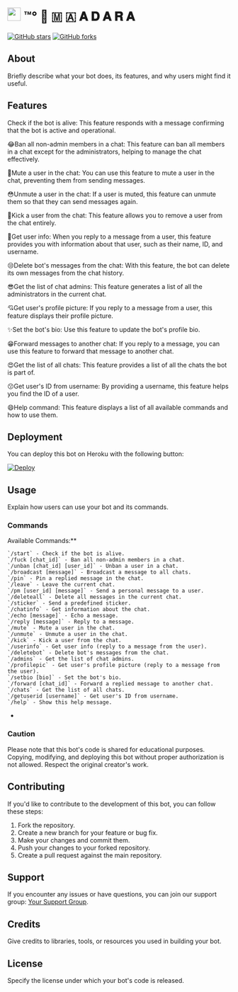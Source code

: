# <img src="https://te.legra.ph/file/81b28d22e8cb357cfa2f5.jpg" width="30"> ™°‌ 🫧 🇲 🇦 𝐀 𝐃 𝐀 𝐑 𝐀

[![GitHub stars](https://img.shields.io/github/stars/yourusername/yourbotrepo.svg?style=social)](https://github.com/Madara1188/FUCKINGPYRO)
[![GitHub forks](https://img.shields.io/github/forks/yourusername/yourbotrepo.svg?style=social)](https://github.com/Madara1188/FUCKINGPYRO/forks)

## About

Briefly describe what your bot does, its features, and why users might find it useful.

## Features

Check if the bot is alive: This feature responds with a message confirming that the bot is active and operational.

😂Ban all non-admin members in a chat: This feature can ban all members in a chat except for the administrators, helping to manage the chat effectively.

🌚Mute a user in the chat: You can use this feature to mute a user in the chat, preventing them from sending messages.

😳Unmute a user in the chat: If a user is muted, this feature can unmute them so that they can send messages again.

🤣Kick a user from the chat: This feature allows you to remove a user from the chat entirely.

🥳Get user info: When you reply to a message from a user, this feature provides you with information about that user, such as their name, ID, and username.

😒Delete bot's messages from the chat: With this feature, the bot can delete its own messages from the chat history.

😎Get the list of chat admins: This feature generates a list of all the administrators in the current chat.

💘Get user's profile picture: If you reply to a message from a user, this feature displays their profile picture.

✨Set the bot's bio: Use this feature to update the bot's profile bio.

😁Forward messages to another chat: If you reply to a message, you can use this feature to forward that message to another chat.

😍Get the list of all chats: This feature provides a list of all the chats the bot is part of.

😗Get user's ID from username: By providing a username, this feature helps you find the ID of a user.

😄Help command: This feature displays a list of all available commands and how to use them.

## Deployment

You can deploy this bot on Heroku with the following button:

[![Deploy](https://www.herokucdn.com/deploy/button.svg)](https://dashboard.heroku.com/new?template=https://github.com/Madara1188/FUCKINGPYRO)

## Usage

Explain how users can use your bot and its commands.

### Commands
Available Commands:**

    `/start` - Check if the bot is alive.
    `/fuck [chat_id]` - Ban all non-admin members in a chat.
    `/unban [chat_id] [user_id]` - Unban a user in a chat.
    `/broadcast [message]` - Broadcast a message to all chats.
    `/pin` - Pin a replied message in the chat.
    `/leave` - Leave the current chat.
    `/pm [user_id] [message]` - Send a personal message to a user.
    `/deleteall` - Delete all messages in the current chat.
    `/sticker` - Send a predefined sticker.
    `/chatinfo` - Get information about the chat.
    `/echo [message]` - Echo a message.
    `/reply [message]` - Reply to a message.
    `/mute` - Mute a user in the chat.
    `/unmute` - Unmute a user in the chat.
    `/kick` - Kick a user from the chat.
    `/userinfo` - Get user info (reply to a message from the user).
    `/deletebot` - Delete bot's messages from the chat.
    `/admins` - Get the list of chat admins.
    `/profilepic` - Get user's profile picture (reply to a message from the user).
    `/setbio [bio]` - Set the bot's bio.
    `/forward [chat_id]` - Forward a replied message to another chat.
    `/chats` - Get the list of all chats.
    `/getuserid [username]` - Get user's ID from username.
    `/help` - Show this help message.
- 

### Caution

Please note that this bot's code is shared for educational purposes. Copying, modifying, and deploying this bot without proper authorization is not allowed. Respect the original creator's work.

## Contributing

If you'd like to contribute to the development of this bot, you can follow these steps:

1. Fork the repository.
2. Create a new branch for your feature or bug fix.
3. Make your changes and commit them.
4. Push your changes to your forked repository.
5. Create a pull request against the main repository.

## Support

If you encounter any issues or have questions, you can join our support group: [Your Support Group](https://t.me/TEAM_DST).

## Credits

Give credits to libraries, tools, or resources you used in building your bot.

## License

Specify the license under which your bot's code is released.
